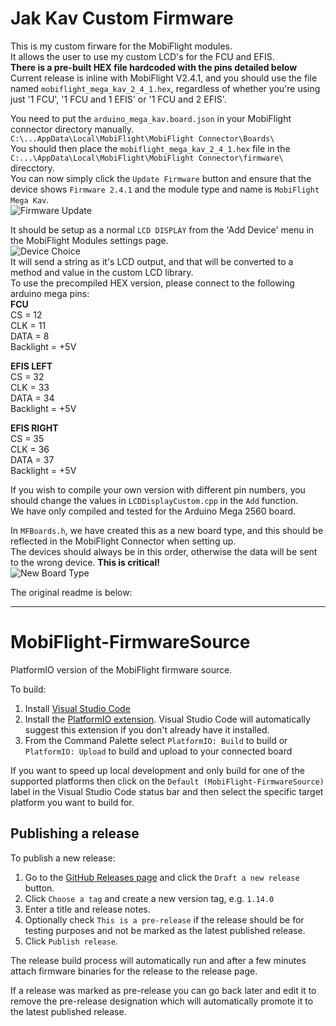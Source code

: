 # Jak Kav Custom Firmware   
This is my custom firware for the MobiFlight modules.   
It allows the user to use my custom LCD's for the FCU and EFIS.   
<b>There is a pre-built HEX file hardcoded with the pins detailed below</b>    
Current release is inline with MobiFlight V2.4.1, and you should use the file named `mobiflight_mega_kav_2_4_1.hex`, regardless of whether you're using just '1 FCU', '1 FCU and 1 EFIS' or '1 FCU and 2 EFIS'.    

You need to put the `arduino_mega_kav.board.json` in your MobiFlight connector directory manually.    
`C:\...AppData\Local\MobiFlight\MobiFlight Connector\Boards\`     
You should then place the `mobiflight_mega_kav_2_4_1.hex` file in the `C:...\AppData\Local\MobiFlight\MobiFlight Connector\firmware\` direcctory.    
You can now simply click the `Update Firmware` button and ensure that the device shows `Firmware 2.4.1` and the module type and name is `MobiFlight Mega Kav`.    
![Firmware Update](https://cdn.shopify.com/s/files/1/0736/3588/9464/files/Capture4.jpg?v=1686923609)  

It should be setup as a normal `LCD DISPLAY` from the 'Add Device' menu in the MobiFlight Modules settings page.    
![Device Choice](https://cdn.shopify.com/s/files/1/0736/3588/9464/files/Capture2.png?v=1686832847)    
It will send a string as it's LCD output, and that will be converted to a method and value in the custom LCD library.   
To use the precompiled HEX version, please connect to the following arduino mega pins:   
<b>FCU</b>    
CS = 12   
CLK = 11   
DATA = 8   
Backlight = +5V   

<b>EFIS LEFT</b>    
CS = 32   
CLK = 33   
DATA = 34   
Backlight = +5V   

<b>EFIS RIGHT</b>    
CS = 35   
CLK = 36   
DATA = 37   
Backlight = +5V   

If you wish to compile your own version with different pin numbers, you should change the values in `LCDDisplayCustom.cpp` in the `Add` function.    
We have only compiled and tested for the Arduino Mega 2560 board.

In `MFBoards.h`, we have created this as a new board type, and this should be reflected in the MobiFlight Connector when setting up.    
The devices should always be in this order, otherwise the data will be sent to the wrong device. <b>This is critical!</b>    
![New Board Type](https://cdn.shopify.com/s/files/1/0736/3588/9464/files/Capture1.jpg?v=1686832848)       

The original readme is below:
- - -

# MobiFlight-FirmwareSource

PlatformIO version of the MobiFlight firmware source.

To build:

1. Install [Visual Studio Code](https://code.visualstudio.com/Download)
2. Install the [PlatformIO extension](https://marketplace.visualstudio.com/items?itemName=platformio.platformio-ide). Visual Studio Code will automatically
   suggest this extension if you don't already have it installed.
3. From the Command Palette select `PlatformIO: Build` to build or `PlatformIO: Upload` to build and upload to your connected board

If you want to speed up local development and only build for one of the supported platforms then click on the `Default (MobiFlight-FirmwareSource)` label
in the Visual Studio Code status bar and then select the specific target platform you want to build for.

## Publishing a release

To publish a new release:

1. Go to the [GitHub Releases page](https://github.com/MobiFlight/MobiFlight-FirmwareSource/releases) and
click the `Draft a new release` button.
2. Click `Choose a tag` and create a new version tag, e.g. `1.14.0`
3. Enter a title and release notes.
4. Optionally check `This is a pre-release` if the release should be for testing purposes and not be marked
as the latest published release.
5. Click `Publish release`.

The release build process will automatically run and after a few minutes attach firmware binaries
for the release to the release page.

If a release was marked as pre-release you can go back later and edit it to remove the pre-release designation
which will automatically promote it to the latest published release.
